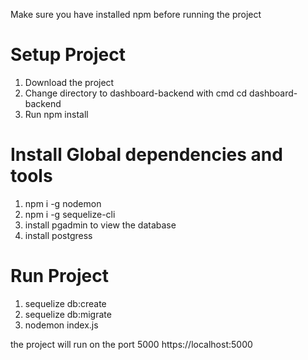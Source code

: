 Make sure you have installed npm before running the project

# Setup Project
1. Download the project
2. Change directory to dashboard-backend with cmd cd dashboard-backend
3. Run npm install

# Install Global dependencies and tools
1. npm i -g nodemon
2. npm i -g sequelize-cli
3. install pgadmin to view the database
4. install postgress

# Run Project
1. sequelize db:create
2. sequelize db:migrate
3. nodemon index.js

the project will run on the port 5000
https://localhost:5000